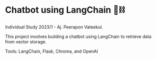 # Chatbot using LangChain 🦜⛓️

Individual Study 2023/1 - Aj. Peerapon Vateekul.

This project involves building a chatbot using LangChain to retrieve data from vector storage.

Tools: LangChain, Flask, Chroma, and OpenAI